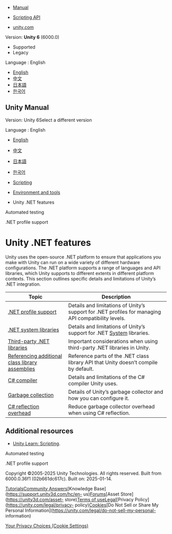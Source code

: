 [](https://docs.unity3d.com)

  * [Manual](../Manual/index.html)
  * [Scripting API](../ScriptReference/index.html)

  * [unity.com](https://unity.com/)

Version: **Unity 6** (6000.0)

  * Supported
  * Legacy

Language : English

  * [English](/Manual/overview-of-dot-net-in-unity.html)
  * [中文](/cn/current/Manual/overview-of-dot-net-in-unity.html)
  * [日本語](/ja/current/Manual/overview-of-dot-net-in-unity.html)
  * [한국어](/kr/current/Manual/overview-of-dot-net-in-unity.html)

[](https://docs.unity3d.com)

## Unity Manual

Version: Unity 6Select a different version

Language : English

  * [English](/Manual/overview-of-dot-net-in-unity.html)
  * [中文](/cn/current/Manual/overview-of-dot-net-in-unity.html)
  * [日本語](/ja/current/Manual/overview-of-dot-net-in-unity.html)
  * [한국어](/kr/current/Manual/overview-of-dot-net-in-unity.html)

  * [Scripting](scripting.html)
  * [Environment and tools](environment-and-tools.html)
  * Unity .NET features

[](testing-editortestsrunner.html)

Automated testing

[](dotnet-profile-support.html)

.NET profile support

# Unity .NET features

Unity uses the open-source .NET platform to ensure that applications you make
with Unity can run on a wide variety of different hardware configurations. The
.NET platform supports a range of languages and API libraries, which Unity
supports to different extents in different platform contexts. This section
outlines specific details and limitations of Unity’s .NET integration.

**Topic** | **Description**  
---|---  
[.NET profile support](dotnet-profile-support.html) | Details and limitations of Unity’s support for .NET profiles for managing API compatibility levels.  
[.NET system libraries](dotnet-system-libraries.html) | Details and limitations of Unity’s support for .NET [System](https://learn.microsoft.com/en-us/dotnet/api/system?view=net-8.0) libraries.  
[Third-party .NET libraries](dotnet-third-party-libraries.html) | Important considerations when using third-party .NET libraries in Unity.  
[Referencing additional class library assemblies](dotnet-profile-assemblies.html) | Reference parts of the .NET class library API that Unity doesn’t compile by default.  
[C# compiler](csharp-compiler.html) | Details and limitations of the C# compiler Unity uses.  
[Garbage collection](dotnet-garbage-collection.html) | Details of Unity’s garbage collector and how you can configure it.  
[C# reflection overhead](dotnet-reflection-overhead.html) | Reduce garbage collector overhead when using C# reflection.  
  
## Additional resources

  * [Unity Learn: Scripting](https://unity3d.com/learn/tutorials/topics/scripting).

[](testing-editortestsrunner.html)

Automated testing

[](dotnet-profile-support.html)

.NET profile support

Copyright ©2005-2025 Unity Technologies. All rights reserved. Built from
6000.0.36f1 (02b661dc617c). Built on: 2025-01-14.

[Tutorials](https://learn.unity.com/)[Community
Answers](https://answers.unity3d.com)[Knowledge
Base](https://support.unity3d.com/hc/en-
us)[Forums](https://forum.unity3d.com)[Asset Store](https://unity3d.com/asset-
store)[Terms of
use](https://docs.unity3d.com/Manual/TermsOfUse.html)[Legal](https://unity.com/legal)[Privacy
Policy](https://unity.com/legal/privacy-
policy)[Cookies](https://unity.com/legal/cookie-policy)[Do Not Sell or Share
My Personal Information](https://unity.com/legal/do-not-sell-my-personal-
information)

[Your Privacy Choices (Cookie Settings)](javascript:void\(0\);)

